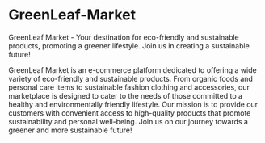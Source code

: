 # GreenLeaf-Market
GreenLeaf Market - Your destination for eco-friendly and sustainable products, promoting a greener lifestyle. Join us in creating a sustainable future!

GreenLeaf Market is an e-commerce platform dedicated to offering a wide variety of eco-friendly and sustainable products. From organic foods and personal care items to sustainable fashion clothing and accessories, our marketplace is designed to cater to the needs of those committed to a healthy and environmentally friendly lifestyle. Our mission is to provide our customers with convenient access to high-quality products that promote sustainability and personal well-being. Join us on our journey towards a greener and more sustainable future!
